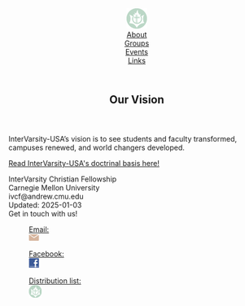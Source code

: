 <!DOCTYPE HTML>
<!-- Copyright 2012 Michelle Reinhold, Sang Tian.
     All rights reserved. -->
<html>

  <head>
    <meta name="viewport"
      content="width=device-width, initial-scale=1, minimal-ui">
    <link href="style.css" rel="stylesheet" type="text/css" />
    <link
      href='http://fonts.googleapis.com/css?family=Lato:400,400italic|Arvo:400,700'
      rel='stylesheet' type='text/css'>
    <link rel="shortcut icon" href="images/favicon.ico" />
    <title>InterVarsity Christian Fellowship - CMU Chapter - About</title>
    <!-- TODO: correct base url -->
    <meta name="description"
      content="InterVarsity Christian Fellowship CMU website - about" />
    <meta name="author" content="Michelle Reinhold" />
    <meta name="author" content="Sang Tian" />
  </head>

  <body>
    <header class="navbar">
      <div class="navcontrol">
        <a href="index.html">
          <div class="homelink">
            <img src="images/top_logo_hover.png" />
          </div>
        </a>
        <div class="navlinks">
          <div><a href="about.html" class="current">About</a></div>
          <div><a href="groups.html">Groups</a></div>
          <div><a href="events.html">Events</a></div>
          <!--<div><a href="photos.html">Photos</a></div>-->
          <div><a href="links.html">Links</a></div>
        </div>
      </div>
    </header>
    <article class="aboutpage">
      <header class="sectionheader">
        <h1>Our Vision</h1>
      </header>
      <div class="vision">
        <p>
          InterVarsity-USA&rsquo;s vision is to see students and faculty
          transformed,
          campuses renewed, and world changers developed.
        </p>
        <!--<p>
      Our chapter&rsquo;s vision for the year is: Going deep brings life.
      <ol>
        <li>Transformation: <em>deep commitment</em> to relationship with God</li>
        <li>Community: <em>deep care</em> for one another</li>
        <li>Mission: <em>deep compassion</em> for campus and world</li>
      </ol>
      </p>-->
        <p><a href="http://www.intervarsity.org/about/our/our-doctrinal-basis"
            target="_blank">Read InterVarsity-USA's doctrinal basis here!</a>
        </p>
      </div>
      <!--
    <div class="halfcolumn">
      <img src="images/placeholder.jpg" />
    </div>
    -->
    </article>
    <footer class="footer">
      <div class="footercontent">
        <div class="contactinfo">
          InterVarsity Christian Fellowship<br />
          Carnegie Mellon University<br />
          ivcf@andrew.cmu.edu<br />
          Updated: 2025-01-03
        </div>
        <div class="contactlinks">
          <div class="contactblurb">Get in touch with us!</div>
          <div class="icons">
            <a href="mailto:ivcf@andrew.cmu.edu" target="_blank">
              <figure id="email">
                <figcaption>Email:</figcaption>
                <img src="images/email_icon.png" />
              </figure>
            </a>
            <a href="https://www.facebook.com/groups/232779310089197/"
              target="_blank">
              <figure id="facebook">
                <figcaption>Facebook:</figcaption>
                <img src="images/fb_icon.jpg" />
              </figure>
            </a>
            <a href="https://lists.andrew.cmu.edu/mailman/listinfo/ivcf-misc"
              target="_blank">
              <figure id="dlist">
                <figcaption>Distribution list:</figcaption>
                <img src="images/dlist_icon.png" />
              </figure>
            </a>
          </div>
        </div>
      </div>
    </footer>
    <script>
      (function (i, s, o, g, r, a, m) {
        i['GoogleAnalyticsObject'] = r; i[r] = i[r] || function () {
          (i[r].q = i[r].q || []).push(arguments)
        }, i[r].l = 1 * new Date(); a = s.createElement(o),
          m = s.getElementsByTagName(o)[0]; a.async = 1; a.src = g; m.parentNode.insertBefore(a, m)
      })(window, document, 'script', '//www.google-analytics.com/analytics.js', 'ga');

      ga('create', 'UA-54044080-1', 'auto');
      ga('send', 'pageview');
    </script>
  </body>

</html>